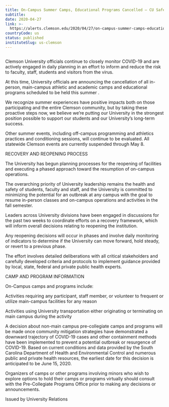 ```yaml
---
title: On-Campus Summer Camps, Educational Programs Cancelled – CU Safe Alerts
subtitle: 
date: 2020-04-27
link: >-
  https://alerts.clemson.edu/2020/04/27/on-campus-summer-camps-educational-programs-cancelled/
countryCode: us
status: published
instituteSlug: us-clemson
---
```

![]()

Clemson University officials continue to closely monitor COVID-19 and are actively engaged in daily planning in an effort to inform and reduce the risk to faculty, staff, students and visitors from the virus.

At this time, University officials are announcing the cancellation of all in-person, main-campus athletic and academic camps and educational programs scheduled to be held this summer .

We recognize summer experiences have positive impacts both on those participating and the entire Clemson community, but by taking these proactive steps now, we believe we’re putting our University in the strongest position possible to support our students and our University’s long-term success.

Other summer events, including off-campus programming and athletics practices and conditioning sessions, will continue to be evaluated. All statewide Clemson events are currently suspended through May 8.

RECOVERY AND REOPENING PROCESS

The University has begun planning processes for the reopening of facilities and executing a phased approach toward the resumption of on-campus operations.

The overarching priority of University leadership remains the health and safety of students, faculty and staff, and the University is committed to minimizing the potential for an outbreak at any campus with the goal to resume in-person classes and on-campus operations and activities in the fall semester.

Leaders across University divisions have been engaged in discussions for the past two weeks to coordinate efforts on a recovery framework, which will inform overall decisions relating to reopening the institution.

Any reopening decisions will occur in phases and involve daily monitoring of indicators to determine if the University can move forward, hold steady, or revert to a previous phase.

The effort involves detailed deliberations with all critical stakeholders and carefully developed criteria and protocols to implement guidance provided by local, state, federal and private public health experts.

CAMP AND PROGRAM INFORMATION

On-Campus camps and programs include:

Activities requiring any participant, staff member, or volunteer to frequent or utilize main-campus facilities for any reason

Activities using University transportation either originating or terminating on main campus during the activity

A decision about non-main campus pre-collegiate camps and programs will be made once community mitigation strategies have demonstrated a downward trajectory of COVID-19 cases and other containment methods have been implemented to prevent a potential outbreak or resurgence of COVID-19. Based on current conditions and data provided by the South Carolina Department of Health and Environmental Control and numerous public and private health resources, the earliest date for this decision is anticipated to be June 15, 2020.

Organizers of camps or other programs involving minors who wish to explore options to hold their camps or programs virtually should consult with the Pre-Collegiate Programs Office prior to making any decisions or announcements.

Issued by University Relations